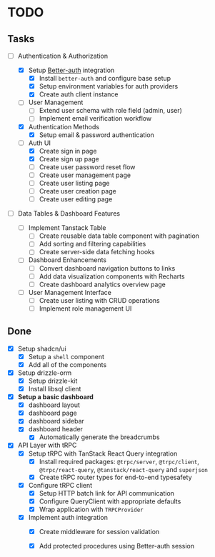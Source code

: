 # TODO

## Tasks

- [ ] Authentication & Authorization

  - [x] Setup [Better-auth](https://www.better-auth.com) integration
    - [x] Install `better-auth` and configure base setup
    - [x] Setup environment variables for auth providers
    - [x] Create auth client instance
  - [ ] User Management
    - [ ] Extend user schema with role field (admin, user)
    - [ ] Implement email verification workflow
  - [x] Authentication Methods
    - [x] Setup email & password authentication
  - [ ] Auth UI
    - [x] Create sign in page
    - [x] Create sign up page
    - [ ] Create user password reset flow
    - [ ] Create user management page
    - [ ] Create user listing page
    - [ ] Create user creation page
    - [ ] Create user editing page

- [ ] Data Tables & Dashboard Features
  - [ ] Implement Tanstack Table
    - [ ] Create reusable data table component with pagination
    - [ ] Add sorting and filtering capabilities
    - [ ] Create server-side data fetching hooks
  - [ ] Dashboard Enhancements
    - [ ] Convert dashboard navigation buttons to links
    - [ ] Add data visualization components with Recharts
    - [ ] Create dashboard analytics overview page
  - [ ] User Management Interface
    - [ ] Create user listing with CRUD operations
    - [ ] Implement role management UI

## Done

- [x] Setup shadcn/ui
  - [x] Setup a `shell` component
  - [x] Add all of the components
- [x] Setup drizzle-orm
  - [x] Setup drizzle-kit
  - [x] Install libsql client
- [x] **Setup a basic dashboard**
  - [x] dashboard layout
  - [x] dashboard page
  - [x] dashboard sidebar
  - [x] dashboard header
    - [x] Automatically generate the breadcrumbs
- [x] API Layer with tRPC
  - [x] Setup tRPC with TanStack React Query integration
    - [x] Install required packages: `@trpc/server`, `@trpc/client`, `@trpc/react-query`, `@tanstack/react-query` and `superjson`
    - [x] Create tRPC router types for end-to-end typesafety
  - [x] Configure tRPC client
    - [x] Setup HTTP batch link for API communication
    - [x] Configure QueryClient with appropriate defaults
    - [x] Wrap application with `TRPCProvider`
  - [x] Implement auth integration
    - [x] Create middleware for session validation
    - [x] Add protected procedures using Better-auth session

